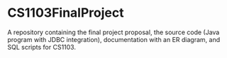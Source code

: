 # CS1103FinalProject
A repository containing the final project proposal, the source code (Java program with JDBC integration), documentation with an ER diagram, and SQL scripts for CS1103.
